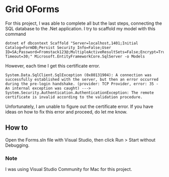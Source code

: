 # Grid OForms

For this project, I was able to complete all but the last steps, connecting the SQL database to the .Net application. I try to scaffold my model with this command

```
dotnet ef dbcontext Scaffold "Server=localhost,1401;Initial Catalog=FormDB;Persist Security Info=False;User ID=SA;Password=Fromstack123@;MultipleActiveResultSets=False;Encrypt=True;TrustServerCertificate=False;Connection Timeout=30;" Microsoft.EntityFrameworkCore.SqlServer -o Models
```

However, each time I get this certificate error.

```
System.Data.SqlClient.SqlException (0x80131904): A connection was successfully established with the server, but then an error occurred during the pre-login handshake. (provider: TCP Provider, error: 35 - An internal exception was caught) ---> System.Security.Authentication.AuthenticationException: The remote certificate is invalid according to the validation procedure.
```

Unfortunately, I am unable to figure out the certificate error. If you have ideas on how to fix this error and proceed, do let me know.

## How to

Open the Forms.sln file with Visual Studio, then click Run > Start without Debugging.

### Note
I was using Visual Studio Community for Mac for this project. 